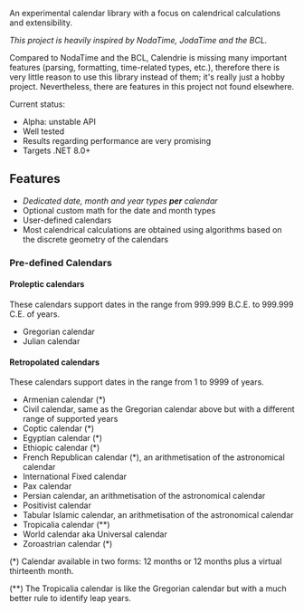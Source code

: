 ﻿
An experimental calendar library with a focus on calendrical calculations and
extensibility.

_This project is heavily inspired by NodaTime, JodaTime and the BCL._

Compared to NodaTime and the BCL, Calendrie is missing many important features
(parsing, formatting, time-related types, etc.), therefore there is very little
reason to use this library instead of them; it's really just a hobby project.
Nevertheless, there are features in this project not found elsewhere.

Current status:
- Alpha: unstable API
- Well tested
- Results regarding performance are very promising
- Targets .NET 8.0+

Features
--------

- _Dedicated date, month and year types **per** calendar_
- Optional custom math for the date and month types
- User-defined calendars
- Most calendrical calculations are obtained using algorithms based on the
  discrete geometry of the calendars

### Pre-defined Calendars

#### Proleptic calendars

These calendars support dates in the range from 999.999 B.C.E. to 999.999 C.E.
of years.
- Gregorian calendar
- Julian calendar

#### Retropolated calendars

These calendars support dates in the range from 1 to 9999 of years.
- Armenian calendar (*)
- Civil calendar, same as the Gregorian calendar above but with a different range
  of supported years
- Coptic calendar (*)
- Egyptian calendar (*)
- Ethiopic calendar (*)
- French Republican calendar (*), an arithmetisation of the astronomical calendar
- International Fixed calendar
- Pax calendar
- Persian calendar, an arithmetisation of the astronomical calendar
- Positivist calendar
- Tabular Islamic calendar, an arithmetisation of the astronomical calendar
- Tropicalia calendar (**)
- World calendar aka Universal calendar
- Zoroastrian calendar (*)

(*) Calendar available in two forms: 12 months or 12 months plus a virtual
thirteenth month.

(**) The Tropicalia calendar is like the Gregorian calendar but with a much
better rule to identify leap years.
